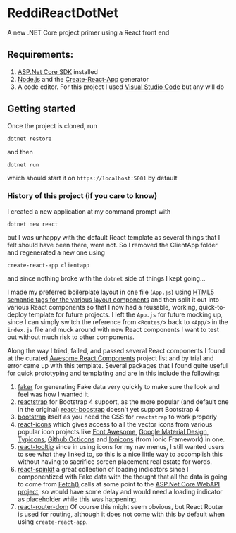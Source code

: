 # ReddiReactDotNet
A new .NET Core project primer using a React front end

## Requirements:
1. [ASP.Net Core SDK](https://www.microsoft.com/net/download/) installed
2. [Node.js](https://nodejs.org/en/) and the [Create-React-App](https://github.com/facebook/create-react-app) generator
3. A code editor. For this project I used [Visual Studio Code](https://code.visualstudio.com/) but any will do

## Getting started
Once the project is cloned, run
```
dotnet restore
```
and then
```
dotnet run
```
which should start it on `https://localhost:5001` by default

### History of this project (if you care to know)
I created a new application at my command prompt with 
```
dotnet new react
```
but I was unhappy with the default React template as several things that I felt should have been there, were not. So I removed the ClientApp folder and regenerated a new one using
```
create-react-app clientapp
```
and since nothing broke with the `dotnet` side of things I kept going...

I made my preferred boilerplate layout in one file (`App.js`) using [HTML5 semantic tags for the various layout components](https://www.w3schools.com/html/html_layout.asp) and then split it out into various React components so that I now had a reusable, working, quick-to-deploy template for future projects. 
I left the `App.js` for future mocking up, since I can simply switch the reference from `<Routes/>` back to `<App/>` in the `index.js` file and muck around with new React components I want to test out without much risk to other components.

Along the way I tried, failed, and passed several React components I found at the curated [Awesome React Components](https://github.com/brillout/awesome-react-components) project list and by trial and error came up with this template. 
Several packages that I found quite useful for quick prototyping and templating and are in this include the following:
1. [faker](https://github.com/marak/Faker.js/) for generating Fake data very quickly to make sure the look and feel was how I wanted it.
2. [reactstrap](https://reactstrap.github.io/) for Bootstrap 4 support, as the more popular (and default one in the original) [react-boostrap](https://react-bootstrap.github.io/) doesn't yet support Bootstrap 4
3. [bootstrap](https://www.npmjs.com/package/bootstrap) itself as you need the CSS for `reactstrap` to work properly
4. [react-icons](https://gorangajic.github.io/react-icons/index.html) which gives access to all the vector icons from various popular icon projects like [Font Awesome](http://fontawesome.io), [Google Material Design](http://google.github.io/material-design-icons/
), [Typicons](http://typicons.com), [Github Octicons](https://octicons.github.com/) and [Ionicons](http://ionicons.com/) (from Ionic Framework) in one.
5. [react-tooltip](https://github.com/wwayne/react-tooltip) since in using icons for my nav menus, I still wanted users to see what they linked to, so this is a nice little way to accomplish this without having to sacrifice screen placement real estate for words.
6. [react-spinkit](http://kyleamathews.github.io/react-spinkit/) a great collection of loading indicators since I componentized with Fake data with the thought that all the data is going to come from [Fetch()](https://developer.mozilla.org/en-US/docs/Learn/JavaScript/Client-side_web_APIs/Fetching_data) calls at some point to the [ASP.Net Core WebAPI project](https://docs.microsoft.com/en-us/aspnet/core/tutorials/web-api-vsc?view=aspnetcore-2.1), so would have some delay and would need a loading indicator as placeholder while this was happening.
7. [react-router-dom](https://reacttraining.com/react-router/) Of course this might seem obvious, but React Router is used for routing, although it does not come with this by default when using `create-react-app`.